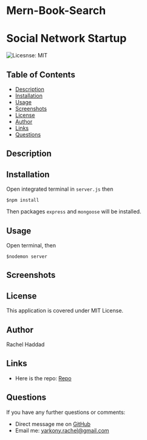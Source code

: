 # Mern-Book-Search

# Social Network Startup

![Licesnse: MIT](https://img.shields.io/badge/badge-MIT-pink)

## Table of Contents

- [Description](./README.md#description)
- [Installation](./README.md#installation)
- [Usage](./README.md#usage)
- [Screenshots](./README.md#screenshots)
- [License](./README.md#license)
- [Author](./README.md#author)
- [Links](./README.md#links)
- [Questions](./README.md#questions)

## Description

## Installation

Open integrated terminal in `server.js` then

```
$npm install
```

Then packages `express` and `mongoose` will be installed.

## Usage

Open terminal, then

```
$nodemon server
```

## Screenshots

## License

This application is covered under MIT License.

## Author

Rachel Haddad

## Links

- Here is the repo: [Repo](https://github.com/buttercupsmom/social-network-startup)

## Questions

If you have any further questions or comments:

- Direct message me on [GitHub](https://github.com/buttercupsmom)
- Email me: [yarkony.rachel@gmail.com](mailto:yarkony.rachel@gmail.com)
